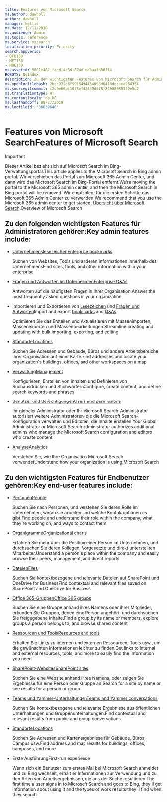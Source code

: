 ```yaml
---
title: Features von Microsoft Search
ms.author: dawholl
author: dawholl
manager: kellis
ms.date: 12/11/2018
ms.audience: Admin
ms.topic: reference
ms.service: mssearch
localization_priority: Priority
search.appverid:
- BFB160
- MET150
- MOE150
ms.assetid: 5861e462-faed-4c3d-824d-ed3aafd80714
ROBOTS: NoIndex
description: Zu den wichtigsten Features von Microsoft Search für Administratoren und Endbenutzer gehören Lesezeichen, Fragen und Antworten, Verwaltung und Dateneinblicke
ms.openlocfilehash: 2bcc922e6f9915494434098d6418dcceea264354
ms.sourcegitcommit: c2c9e66af1038efd2849d578f846680851f9e5d2
ms.translationtype: HT
ms.contentlocale: de-DE
ms.lasthandoff: 08/27/2019
ms.locfileid: "36639640"
---
```

# <a name="features-of-microsoft-search"></a><span data-ttu-id="6f003-103">Features von Microsoft Search</span><span class="sxs-lookup"><span data-stu-id="6f003-103">Features of Microsoft Search</span></span>

> [!IMPORTANT]
> <span data-ttu-id="6f003-104">Dieser Artikel bezieht sich auf Microsoft Search im Bing-Verwaltungsportal.</span><span class="sxs-lookup"><span data-stu-id="6f003-104">This article applies to the Microsoft Search in Bing admin portal.</span></span> <span data-ttu-id="6f003-105">Wir verschieben das Portal zum Microsoft 365 Admin Center, und dann wird das Microsoft Search im Bing-Portal entfernt.</span><span class="sxs-lookup"><span data-stu-id="6f003-105">We’re moving the portal to the Microsoft 365 admin center, and then the Microsoft Search in Bing portal will be removed.</span></span> <span data-ttu-id="6f003-106">Wir empfehlen, für die ersten Schritte das Microsoft 365 Admin Center zu verwenden.</span><span class="sxs-lookup"><span data-stu-id="6f003-106">We recommend that you use the Microsoft 365 admin center to get started.</span></span> <span data-ttu-id="6f003-107">[Übersicht über Microsoft Search](overview-microsoft-search.md).</span><span class="sxs-lookup"><span data-stu-id="6f003-107">Overview of Microsoft Search</span></span>

## <a name="key-admin-features-include"></a><span data-ttu-id="6f003-108">Zu den folgenden wichtigsten Features für Administratoren gehören:</span><span class="sxs-lookup"><span data-stu-id="6f003-108">Key admin features include:</span></span>

- [<span data-ttu-id="6f003-109">Unternehmenslesezeichen</span><span class="sxs-lookup"><span data-stu-id="6f003-109">Enterprise bookmarks</span></span>](create-and-manage-bookmarks.md)
    
    <span data-ttu-id="6f003-110">Suchen von Websites, Tools und anderen Informationen innerhalb des Unternehmens</span><span class="sxs-lookup"><span data-stu-id="6f003-110">Find sites, tools, and other information within your enterprise</span></span>
    
- [<span data-ttu-id="6f003-111">Fragen und Antworten im Unternehmen</span><span class="sxs-lookup"><span data-stu-id="6f003-111">Enterprise Q&As</span></span>](create-and-manage-qas.md)
    
    <span data-ttu-id="6f003-112">Antworten auf die häufigsten Fragen in Ihrer Organisation.</span><span class="sxs-lookup"><span data-stu-id="6f003-112">Answer the most frequently asked questions in your organization</span></span>
    
- <span data-ttu-id="6f003-113">Importieren und Exportieren von [Lesezeichen](bulk-create-bookmarks.md) und [Fragen und Antworten](bulk-create-qas.md)</span><span class="sxs-lookup"><span data-stu-id="6f003-113">Import and export [bookmarks](bulk-create-bookmarks.md) and [Q&As](bulk-create-qas.md)</span></span>
    
    <span data-ttu-id="6f003-114">Optimieren Sie das Erstellen und Aktualisieren mit Massenimporten, Massenexporten und Massenbearbeitungen.</span><span class="sxs-lookup"><span data-stu-id="6f003-114">Streamline creating and updating with bulk importing, exporting, and editing</span></span>

- [<span data-ttu-id="6f003-115">Standorte</span><span class="sxs-lookup"><span data-stu-id="6f003-115">Locations</span></span>](locations.md)
    
    <span data-ttu-id="6f003-116">Suchen Sie Adressen und Gebäude, Büros und andere Arbeitsbereiche Ihrer Organisation auf einer Karte.</span><span class="sxs-lookup"><span data-stu-id="6f003-116">Find addresses and locate your organization's buildings, offices, and other workspaces on a map</span></span>
    
- [<span data-ttu-id="6f003-117">Verwaltung</span><span class="sxs-lookup"><span data-stu-id="6f003-117">Management</span></span>](set-up-microsoft-search.md)
    
    <span data-ttu-id="6f003-118">Konfigurieren, Erstellen von Inhalten und Definieren von Suchausdrücken und Stichwörtern</span><span class="sxs-lookup"><span data-stu-id="6f003-118">Configure, create content, and define search keywords and phrases</span></span>
    
- [<span data-ttu-id="6f003-119">Benutzer und Berechtigungen</span><span class="sxs-lookup"><span data-stu-id="6f003-119">Users and permissions</span></span>](add-users.md)
    
    <span data-ttu-id="6f003-120">Ihr globaler Administrator oder Ihr Microsoft Search-Administrator autorisiert weitere Administratoren, die die Microsoft Search-Konfiguration verwalten und Editoren, die Inhalte erstellen.</span><span class="sxs-lookup"><span data-stu-id="6f003-120">Your Global Administrator or Microsoft Search administrator authorizes additional admins who manage the Microsoft Search configuration and editors who create content</span></span>
    
- [<span data-ttu-id="6f003-121">Analyse</span><span class="sxs-lookup"><span data-stu-id="6f003-121">Analytics </span></span>](get-insights.md) 
    
    <span data-ttu-id="6f003-122">Verstehen Sie, wie Ihre Organisation Microsoft Search verwendet</span><span class="sxs-lookup"><span data-stu-id="6f003-122">Understand how your organization is using Microsoft Search</span></span> 
    
## <a name="key-end-user-features-include"></a><span data-ttu-id="6f003-123">Zu den wichtigsten Features für Endbenutzer gehören:</span><span class="sxs-lookup"><span data-stu-id="6f003-123">Key end-user features include:</span></span>

- [<span data-ttu-id="6f003-124">Personen</span><span class="sxs-lookup"><span data-stu-id="6f003-124">People</span></span>](use/find-people-and-groups.md)
    
    <span data-ttu-id="6f003-125">Suchen Sie nach Personen, und verstehen Sie deren Rolle im Unternehmen, woran sie arbeiten und welche Kontaktoptionen es gibt.</span><span class="sxs-lookup"><span data-stu-id="6f003-125">Find people and understand their role within the company, what they're working on, and ways to contact them</span></span>
    
- [<span data-ttu-id="6f003-126">Organigramme</span><span class="sxs-lookup"><span data-stu-id="6f003-126">Organizational charts</span></span>](use/find-people-and-groups.md)
    
    <span data-ttu-id="6f003-127">Erfahren Sie mehr über die Position einer Person im Unternehmen, und durchsuchen Sie deren Kollegen, Vorgesetzte und direkt unterstellten Mitarbeiter.</span><span class="sxs-lookup"><span data-stu-id="6f003-127">Understand a person's place within the company and easily browse their peers, management, and direct reports</span></span>
    
- [<span data-ttu-id="6f003-128">Dateien</span><span class="sxs-lookup"><span data-stu-id="6f003-128">Files</span></span>](use/find-files.md)
    
    <span data-ttu-id="6f003-129">Suchen Sie kontextbezogene und relevante Dateien auf SharePoint und OneDrive for Business</span><span class="sxs-lookup"><span data-stu-id="6f003-129">Find contextual and relevant files saved on SharePoint and OneDrive for Business</span></span>
    
- [<span data-ttu-id="6f003-130">Office 365-Gruppen</span><span class="sxs-lookup"><span data-stu-id="6f003-130">Office 365 groups</span></span>](use/find-people-and-groups.md)
    
    <span data-ttu-id="6f003-131">Suchen Sie eine Gruppe anhand ihres Namens oder ihrer Mitglieder, erkunden Sie Gruppen, denen eine Person angehört, und durchsuchen Sie freigegebene Inhalte.</span><span class="sxs-lookup"><span data-stu-id="6f003-131">Find a group by its name or members, explore groups a person belongs to, and browse shared content</span></span>
    
- [<span data-ttu-id="6f003-132">Ressourcen und Tools</span><span class="sxs-lookup"><span data-stu-id="6f003-132">Resources and tools</span></span>](use/find-resources-tools-and-more.md)
    
    <span data-ttu-id="6f003-133">Erhalten Sie Links zu internen und externen Ressourcen, Tools usw., um die gewünschten Informationen leichter zu finden.</span><span class="sxs-lookup"><span data-stu-id="6f003-133">Get links to internal and external resources, tools, and more to easily find the information you need</span></span>
    
- [<span data-ttu-id="6f003-134">SharePoint-Websites</span><span class="sxs-lookup"><span data-stu-id="6f003-134">SharePoint sites</span></span>](use/find-sharepoint-sites.md)
    
    <span data-ttu-id="6f003-135">Suchen Sie eine Website anhand ihres Namens, oder zeigen Sie Ergebnisse für eine Person oder Gruppe an.</span><span class="sxs-lookup"><span data-stu-id="6f003-135">Search for a site by name or see results for a person or group</span></span>
    
- [<span data-ttu-id="6f003-136">Teams und Yammer-Unterhaltungen</span><span class="sxs-lookup"><span data-stu-id="6f003-136">Teams and Yammer conversations</span></span>](use/find-conversations.md)
    
    <span data-ttu-id="6f003-137">Suchen Sie kontextbezogene und relevante Ergebnisse aus öffentlichen Unterhaltungen und Gruppenunterhaltungen.</span><span class="sxs-lookup"><span data-stu-id="6f003-137">Find contextual and relevant results from public and group conversations</span></span>

- [<span data-ttu-id="6f003-138">Standorte</span><span class="sxs-lookup"><span data-stu-id="6f003-138">Locations</span></span>](use/find-locations.md)
    
    <span data-ttu-id="6f003-139">Suchen Sie Adressen und Kartenergebnisse für Gebäude, Büros, Campus usw.</span><span class="sxs-lookup"><span data-stu-id="6f003-139">Find address and map results for buildings, offices, campuses, and more</span></span>
    
- <span data-ttu-id="6f003-140">Erste Ausführung</span><span class="sxs-lookup"><span data-stu-id="6f003-140">First-run experience</span></span>
    
    <span data-ttu-id="6f003-141">Wenn sich ein Benutzer zum ersten Mal bei Microsoft Search anmeldet und zu Bing wechselt, erhält er Informationen zur Verwendung und zu den Arten von Arbeitsergebnissen, die aus der Suche resultieren.</span><span class="sxs-lookup"><span data-stu-id="6f003-141">The first time a user signs in to Microsoft Search and goes to Bing, they'll get information about using it and the types of work results they'll find when they search</span></span>